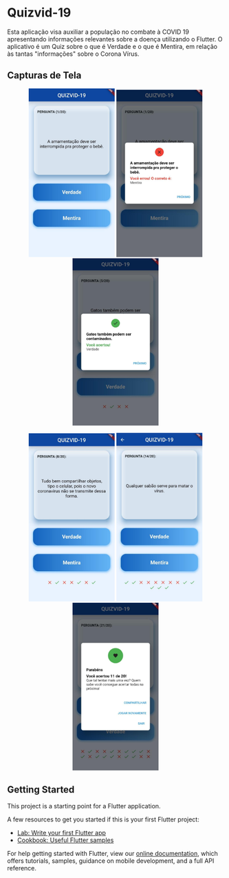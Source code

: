 # Quizvid-19

Esta aplicação visa auxiliar a população no combate à COVID 19 apresentando informações relevantes sobre a doença utilizando o Flutter.
O aplicativo é um Quiz sobre o que é Verdade e o que é Mentira, em relação às tantas "informações" sobre o Corona Vírus.

## Capturas de Tela

<p align="center">
    <img src="screenshot/screen_1.jpeg" width="200"/>
    <img src="screenshot/screen_2.jpeg" width="200"/>
    <img src="screenshot/screen_3.jpeg" width="200"/>
</p>

<p align="center">
    <img src="screenshot/screen_4.jpeg" width="200"/>
    <img src="screenshot/screen_5.jpeg" width="200"/>
    <img src="screenshot/screen_6.jpeg" width="200"/>
</p>

## Getting Started

This project is a starting point for a Flutter application.

A few resources to get you started if this is your first Flutter project:

- [Lab: Write your first Flutter app](https://flutter.dev/docs/get-started/codelab)
- [Cookbook: Useful Flutter samples](https://flutter.dev/docs/cookbook)

For help getting started with Flutter, view our
[online documentation](https://flutter.dev/docs), which offers tutorials,
samples, guidance on mobile development, and a full API reference.
